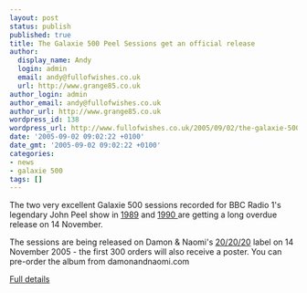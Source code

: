```yaml
---
layout: post
status: publish
published: true
title: The Galaxie 500 Peel Sessions get an official release
author:
  display_name: Andy
  login: admin
  email: andy@fullofwishes.co.uk
  url: http://www.grange85.co.uk
author_login: admin
author_email: andy@fullofwishes.co.uk
author_url: http://www.grange85.co.uk
wordpress_id: 138
wordpress_url: http://www.fullofwishes.co.uk/2005/09/02/the-galaxie-500-peel-sessions-get-an-official-release/
date: '2005-09-02 09:02:22 +0100'
date_gmt: '2005-09-02 09:02:22 +0100'
categories:
- news
- galaxie 500
tags: []
---
```

<p>The two very excellent Galaxie 500 sessions recorded for BBC Radio 1's legendary John Peel show in <a href="/database/show/1989-09-24-galaxie-500-bbc-radio-one-london-uk/">1989</a> and <a href="/database/show/1990-11-04-galaxie-500-bbc-radio-one-london-uk/">1990 </a>are getting a long overdue release on 14 November.</p>
<p>The sessions are being released on Damon &amp; Naomi's <a href="http://www.20-20-20.com/">20/20/20</a> label on 14 November 2005 - the first 300 orders will also receive a poster. You can pre-order the album from <span class="removed_link" title="http://www.damonandnaomi.com/about/g500.html">damonandnaomi.com</span></p>
<p><a href="/database/release/copenhagen/">Full details</a></p>
